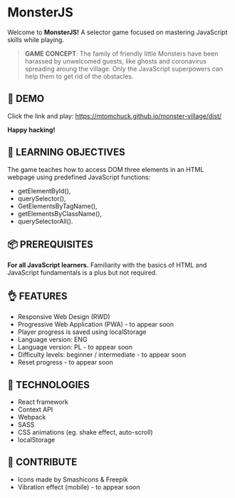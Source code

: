 # MonsterJS

Welcome to **MonsterJS!**
A selector game focused on mastering JavaScript skills while playing.

> **GAME CONCEPT**: The family of friendly little Monsters have been harassed by unwelcomed guests, like ghosts and coronavirus spreading aroung the village. Only the JavaScript superpowers can help them to get rid of the obstacles.

## 🦄 DEMO

Click the link and play: https://mtomchuck.github.io/monster-village/dist/

**Happy hacking!**

## 🐤 LEARNING OBJECTIVES

The game teaches how to access DOM three elements in an HTML webpage using predefined JavaScript functions:

* getElementById(),
* querySelector(),
* GetElementsByTagName(),
* getElementsByClassName(),
* querySelectorAll().

## 📦 PREREQUISITES

**For all JavaScript learners.** Familiarity with the basics of HTML and JavaScript fundamentals is a plus but not required.

## 👌 FEATURES

* Responsive Web Design (RWD)
* Progressive Web Application (PWA) - to appear soon
* Player progress is saved using localStorage
* Language version: ENG
* Language version: PL - to appear soon
* Difficulty levels: beginner / intermediate - to appear soon
* Reset progress - to appear soon

## 📓 TECHNOLOGIES

* React framework
* Context API
* Webpack
* SASS
* CSS animations (eg. shake effect, auto-scroll)
* localStorage

## 👏 CONTRIBUTE

* Icons made by Smashicons & Freepik
* Vibration effect (mobile) - to appear soon